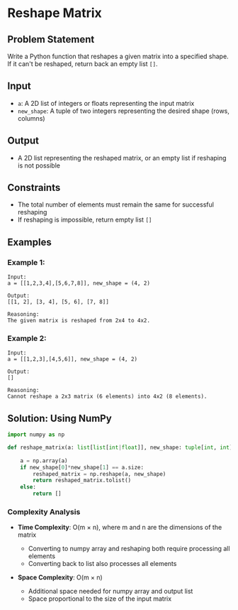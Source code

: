 # Reshape Matrix

## Problem Statement

Write a Python function that reshapes a given matrix into a specified shape. If it can't be reshaped, return back an empty list `[]`.

## Input
* `a`: A 2D list of integers or floats representing the input matrix
* `new_shape`: A tuple of two integers representing the desired shape (rows, columns)

## Output
* A 2D list representing the reshaped matrix, or an empty list if reshaping is not possible

## Constraints
* The total number of elements must remain the same for successful reshaping
* If reshaping is impossible, return empty list `[]`

## Examples

### Example 1:
```
Input:
a = [[1,2,3,4],[5,6,7,8]], new_shape = (4, 2)

Output:
[[1, 2], [3, 4], [5, 6], [7, 8]]

Reasoning:
The given matrix is reshaped from 2x4 to 4x2.
```

### Example 2:
```
Input:
a = [[1,2,3],[4,5,6]], new_shape = (4, 2)

Output:
[]

Reasoning:
Cannot reshape a 2x3 matrix (6 elements) into 4x2 (8 elements).
```

## Solution: Using NumPy

```python
import numpy as np

def reshape_matrix(a: list[list[int|float]], new_shape: tuple[int, int]) -> list[list[int|float]]:
    
    a = np.array(a)
    if new_shape[0]*new_shape[1] == a.size:
        reshaped_matrix = np.reshape(a, new_shape)
        return reshaped_matrix.tolist()
    else:
        return []
```

### Complexity Analysis

- **Time Complexity**: O(m × n), where m and n are the dimensions of the matrix
  - Converting to numpy array and reshaping both require processing all elements
  - Converting back to list also processes all elements

- **Space Complexity**: O(m × n)
  - Additional space needed for numpy array and output list
  - Space proportional to the size of the input matrix